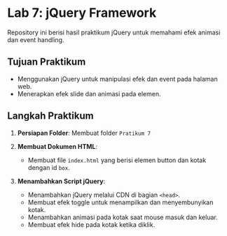 

# Lab 7: jQuery Framework

Repository ini berisi hasil praktikum jQuery untuk memahami efek animasi dan event handling.

## Tujuan Praktikum

- Menggunakan jQuery untuk manipulasi efek dan event pada halaman web.
- Menerapkan efek slide dan animasi pada elemen.

## Langkah Praktikum

1. **Persiapan Folder**: Membuat folder `Pratikum 7`
2. **Membuat Dokumen HTML**:

   - Membuat file `index.html` yang berisi elemen button dan kotak dengan id `box`.
3. **Menambahkan Script jQuery**:

   - Menambahkan jQuery melalui CDN di bagian `<head>`.
   - Membuat efek toggle untuk menampilkan dan menyembunyikan kotak.
   - Menambahkan animasi pada kotak saat mouse masuk dan keluar.
   - Membuat efek hide pada kotak ketika diklik.
